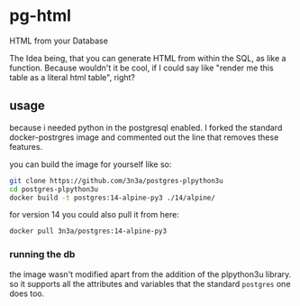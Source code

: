 # pg-html
HTML from your Database

The Idea being, that you can generate HTML from within the SQL, as like a function. Because wouldn't it be cool, if I could say like "render me this table as a literal html table", right?

## usage

because i needed python in the postgresql enabled. I forked the standard docker-postrgres image and commented out the line that removes these features.

you can build the image for yourself like so:

```bash
git clone https://github.com/3n3a/postgres-plpython3u
cd postgres-plpython3u
docker build -t postgres:14-alpine-py3 ./14/alpine/
```

for version 14 you could also pull it from here:

```bash
docker pull 3n3a/postgres:14-alpine-py3
```

### running the db

the image wasn't modified apart from the addition of the plpython3u library.
so it supports all the attributes and variables that the standard `postgres` one does too.
